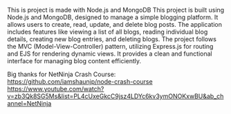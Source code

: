 This is project is made with Node.js and MongoDB
This project is built using Node.js and MongoDB, designed to manage a simple blogging platform. It allows users to create, read, update, and delete blog posts. The application includes features like viewing a list of all blogs, reading individual blog details, creating new blog entries, and deleting blogs. The project follows the MVC (Model-View-Controller) pattern, utilizing Express.js for routing and EJS for rendering dynamic views. It provides a clean and functional interface for managing blog content efficiently.

Big thanks for NetNinja Crash Course:<br>
https://github.com/iamshaunjp/node-crash-course
https://www.youtube.com/watch?v=zb3Qk8SG5Ms&list=PL4cUxeGkcC9jsz4LDYc6kv3ymONOKxwBU&ab_channel=NetNinja
